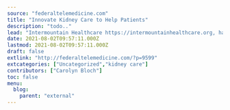 ```yaml
---
source: "federaltelemedicine.com"
title: "Innovate Kidney Care to Help Patients"
description: "todo.."
lead: "Intermountain Healthcare https://intermountainhealthcare.org, has joined eight leading diversified healthcare organizations to launch Innovate Kidney Care to improve patient options for receiving home dialysis training and support. The Innovate Kidney Care https://innovatekidneycare.com, campaign is supported by not only Intermountain but also the American Society of Nephrology, Anthem Inc., Cricket Health, CVS Kidney Care, Home Dialyzors United, ..."
date: 2021-08-02T09:57:11.000Z
lastmod: 2021-08-02T09:57:11.000Z
draft: false
extlink: "http://federaltelemedicine.com/?p=9599"
extcategories: ["Uncategorized","kidney care"]
contributors: ["Carolyn Bloch"]
toc: false
menu:
  blog:
    parent: "external"
---
```

